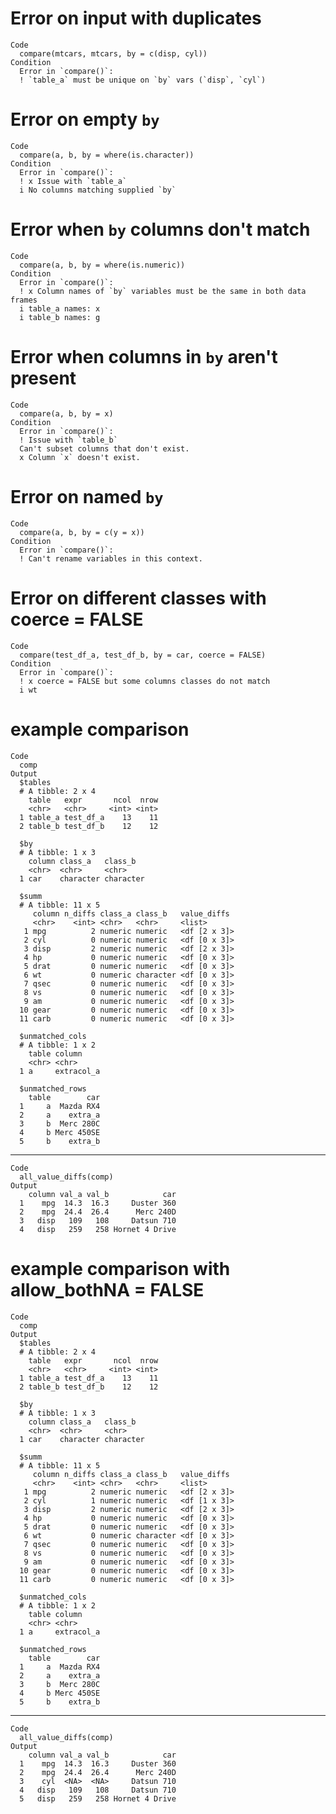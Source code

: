 # Error on input with duplicates

    Code
      compare(mtcars, mtcars, by = c(disp, cyl))
    Condition
      Error in `compare()`:
      ! `table_a` must be unique on `by` vars (`disp`, `cyl`)

# Error on empty `by`

    Code
      compare(a, b, by = where(is.character))
    Condition
      Error in `compare()`:
      ! x Issue with `table_a`
      i No columns matching supplied `by`

# Error when `by` columns don't match

    Code
      compare(a, b, by = where(is.numeric))
    Condition
      Error in `compare()`:
      ! x Column names of `by` variables must be the same in both data frames
      i table_a names: x
      i table_b names: g

# Error when columns in `by` aren't present

    Code
      compare(a, b, by = x)
    Condition
      Error in `compare()`:
      ! Issue with `table_b`
      Can't subset columns that don't exist.
      x Column `x` doesn't exist.

# Error on named `by`

    Code
      compare(a, b, by = c(y = x))
    Condition
      Error in `compare()`:
      ! Can't rename variables in this context.

# Error on different classes with coerce = FALSE

    Code
      compare(test_df_a, test_df_b, by = car, coerce = FALSE)
    Condition
      Error in `compare()`:
      ! x coerce = FALSE but some columns classes do not match
      i wt

# example comparison

    Code
      comp
    Output
      $tables
      # A tibble: 2 x 4
        table   expr       ncol  nrow
        <chr>   <chr>     <int> <int>
      1 table_a test_df_a    13    11
      2 table_b test_df_b    12    12
      
      $by
      # A tibble: 1 x 3
        column class_a   class_b  
        <chr>  <chr>     <chr>    
      1 car    character character
      
      $summ
      # A tibble: 11 x 5
         column n_diffs class_a class_b   value_diffs 
         <chr>    <int> <chr>   <chr>     <list>      
       1 mpg          2 numeric numeric   <df [2 x 3]>
       2 cyl          0 numeric numeric   <df [0 x 3]>
       3 disp         2 numeric numeric   <df [2 x 3]>
       4 hp           0 numeric numeric   <df [0 x 3]>
       5 drat         0 numeric numeric   <df [0 x 3]>
       6 wt           0 numeric character <df [0 x 3]>
       7 qsec         0 numeric numeric   <df [0 x 3]>
       8 vs           0 numeric numeric   <df [0 x 3]>
       9 am           0 numeric numeric   <df [0 x 3]>
      10 gear         0 numeric numeric   <df [0 x 3]>
      11 carb         0 numeric numeric   <df [0 x 3]>
      
      $unmatched_cols
      # A tibble: 1 x 2
        table column    
        <chr> <chr>     
      1 a     extracol_a
      
      $unmatched_rows
        table        car
      1     a  Mazda RX4
      2     a    extra_a
      3     b  Merc 280C
      4     b Merc 450SE
      5     b    extra_b
      

---

    Code
      all_value_diffs(comp)
    Output
        column val_a val_b            car
      1    mpg  14.3  16.3     Duster 360
      2    mpg  24.4  26.4      Merc 240D
      3   disp   109   108     Datsun 710
      4   disp   259   258 Hornet 4 Drive

# example comparison with allow_bothNA = FALSE

    Code
      comp
    Output
      $tables
      # A tibble: 2 x 4
        table   expr       ncol  nrow
        <chr>   <chr>     <int> <int>
      1 table_a test_df_a    13    11
      2 table_b test_df_b    12    12
      
      $by
      # A tibble: 1 x 3
        column class_a   class_b  
        <chr>  <chr>     <chr>    
      1 car    character character
      
      $summ
      # A tibble: 11 x 5
         column n_diffs class_a class_b   value_diffs 
         <chr>    <int> <chr>   <chr>     <list>      
       1 mpg          2 numeric numeric   <df [2 x 3]>
       2 cyl          1 numeric numeric   <df [1 x 3]>
       3 disp         2 numeric numeric   <df [2 x 3]>
       4 hp           0 numeric numeric   <df [0 x 3]>
       5 drat         0 numeric numeric   <df [0 x 3]>
       6 wt           0 numeric character <df [0 x 3]>
       7 qsec         0 numeric numeric   <df [0 x 3]>
       8 vs           0 numeric numeric   <df [0 x 3]>
       9 am           0 numeric numeric   <df [0 x 3]>
      10 gear         0 numeric numeric   <df [0 x 3]>
      11 carb         0 numeric numeric   <df [0 x 3]>
      
      $unmatched_cols
      # A tibble: 1 x 2
        table column    
        <chr> <chr>     
      1 a     extracol_a
      
      $unmatched_rows
        table        car
      1     a  Mazda RX4
      2     a    extra_a
      3     b  Merc 280C
      4     b Merc 450SE
      5     b    extra_b
      

---

    Code
      all_value_diffs(comp)
    Output
        column val_a val_b            car
      1    mpg  14.3  16.3     Duster 360
      2    mpg  24.4  26.4      Merc 240D
      3    cyl  <NA>  <NA>     Datsun 710
      4   disp   109   108     Datsun 710
      5   disp   259   258 Hornet 4 Drive

